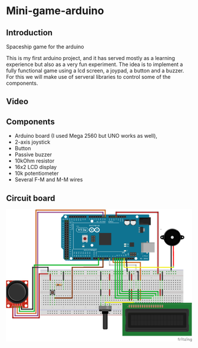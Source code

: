 # Mini-game-arduino

## Introduction

Spaceship game for the arduino

This is my first arduino project, and it has served mostly as a learning experience but also as a very fun experiment. The idea is to implement a fully functional game using a lcd screen, a joypad, a button and a buzzer. For this we will make use of serveral libraries to control some of the components.

## Video



## Components

* Arduino board (I used Mega 2560 but UNO works as well),
* 2-axis joystick
* Button
* Passive buzzer
* 10kOhm resistor
* 16x2 LCD display
* 10k potentiometer
* Several F-M and M-M wires

## Circuit board

![Circuit_board](https://github.com/felperez/Mini-game-arduino/blob/master/Circuit.png)



